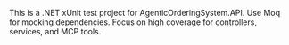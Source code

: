 <!-- Use this file to provide workspace-specific custom instructions to Copilot. For more details, visit https://code.visualstudio.com/docs/copilot/copilot-customization#_use-a-githubcopilotinstructionsmd-file -->

This is a .NET xUnit test project for AgenticOrderingSystem.API. Use Moq for mocking dependencies. Focus on high coverage for controllers, services, and MCP tools.
